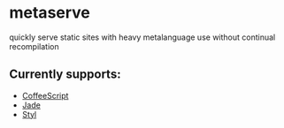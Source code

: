 metaserve
=========

quickly serve static sites with heavy metalanguage use without continual recompilation

## Currently supports:

* [CoffeeScript](http://coffeescript.org/)
* [Jade](https://github.com/visionmedia/jade)
* [Styl](https://github.com/visionmedia/styl)
